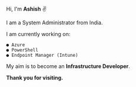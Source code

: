 Hi, I'm **Ashish**  ✌

I am a System Administrator from India. 

I am currently working on:

    ● Azure
    ● PowerShell
    ● Endpoint Manager (Intune)

My aim is to become an **Infrastructure Developer**.

**Thank you for visiting.**


     